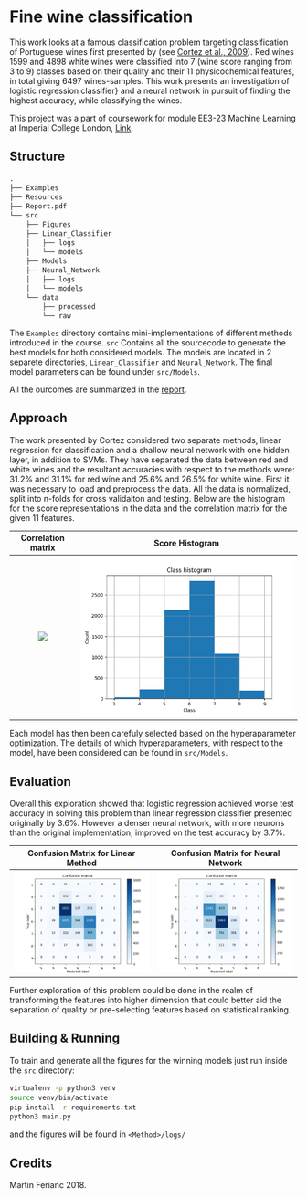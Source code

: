 # Fine wine classification
This work looks at a famous classification problem targeting classification of Portuguese wines first presented by (see [Cortez et al., 2009](http://www3.dsi.uminho.pt/pcortez/wine/)). Red wines 1599 and 4898 white wines were classified into 7 (wine score ranging from 3 to 9) classes based on their quality and their 11 physicochemical features, in total giving 6497 wines-samples. This work presents an investigation of logistic regression classifier} and a neural network in pursuit of finding the highest accuracy, while classifying the wines.

This project was a part of coursework for module EE3-23 Machine Learning at Imperial College London, [Link](http://intranet.ee.ic.ac.uk/electricalengineering/eecourses_t4/course_content.asp?c=EE3-23&s=E3#start).

## Structure
```
.
├── Examples
├── Resources
├── Report.pdf
└── src
    ├── Figures
    ├── Linear_Classifier
    │   ├── logs
    │   └── models
    ├── Models
    ├── Neural_Network
    │   ├── logs
    │   └── models
    └── data
        ├── processed
        └── raw
```
The `Examples` directory contains mini-implementations of different methods introduced in the course. `src` Contains all the sourcecode to generate the best models for both considered models. The models are located in 2 separete directories, `Linear_Classifier` and `Neural_Network`. The final model parameters can be found under `src/Models`.

All the ourcomes are summarized in the [report](Report.pdf).

## Approach
The work presented by Cortez considered two separate methods, linear regression for classification and a shallow neural network with one hidden layer, in addition to SVMs. They have separated the data between red and white wines and the resultant accuracies with respect to the methods were: 31.2% and 31.1% for red wine and 25.6% and 26.5% for white wine.
First it was necessary to load and preprocess the data. All the data is normalized, split into n-folds for cross validaiton and testing. Below are the histogram for the score representations in the data and the correlation matrix for the given 11 features.

Correlation matrix |  Score Histogram
:-------------------------:|:-------------------------:
![](Figures/CM_Correlation_matrix.png)  |  ![](Figures/Class_Histogram.png)


Each model has then been carefuly selected based on the hyperaparameter optimization. The details of which hyperaparameters, with respect to the model, have been considered can be found in `src/Models`.

## Evaluation
Overall this exploration showed that logistic regression achieved worse test accuracy in solving this problem than linear regression classifier presented originally by 3.6%. However a denser neural network, with more neurons than the original implementation, improved on the test accuracy by 3.7%.

Confusion Matrix for Linear Method  |  Confusion Matrix for Neural Network
:-------------------------:|:-------------------------:
![](Figures/CM_LR.png)  |  ![](Figures/CM_NN.png)

Further exploration of this problem could be done in the realm of transforming the features into higher dimension that could better aid the separation of quality or pre-selecting features based on statistical ranking.

## Building & Running
To train and generate all the figures for the winning models just run inside the `src` directory:

```bash
virtualenv -p python3 venv
source venv/bin/activate
pip install -r requirements.txt
python3 main.py
```
and the figures will be found in `<Method>/logs/`

## Credits
Martin Ferianc 2018.
